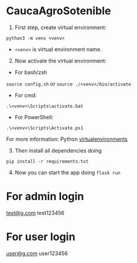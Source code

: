 # CaucaAgroSotenible

1. First step, create virtual environment:

  `python3 -m venv <venv>`

  - `<venv>` is virtual environment name.

2. Now activate the virtual environment:

-  For bash/zsh

  `source config.sh` or `source ./<venv>/bin/activate`

-  For cmd: 

  `.\<venv>\Scripts\activate.bat`

-  For PowerShell: 

  `.\<venv>\Scripts\Activate.ps1`

For more information: Python [virtualenvironments](https://docs.python.org/es/3.8/library/venv.html)

3. Then install all dependencies doing

  `pip install -r requirements.txt`

4. Now you can start the app doing `flask run`

# For admin login
  test@g.com
  test123456

# For user login
  user@g.com
  user123456
